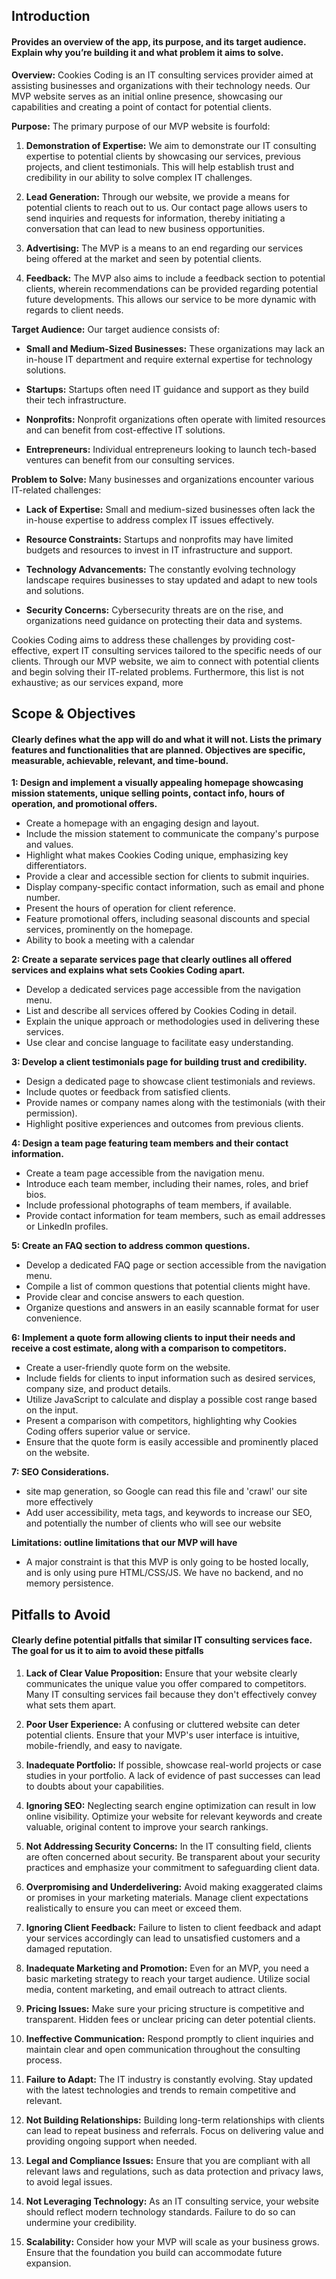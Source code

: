 ## Introduction

####  Provides an overview of the app, its purpose, and its target audience. Explain why you’re building it and what problem it aims to solve.

**Overview:**
Cookies Coding is an IT consulting services provider aimed at assisting businesses and organizations with their technology needs. Our MVP website serves as an initial online presence, showcasing our capabilities and creating a point of contact for potential clients.

**Purpose:**
The primary purpose of our MVP website is fourfold:

1. **Demonstration of Expertise:** We aim to demonstrate our IT consulting expertise to potential clients by showcasing our services, previous projects, and client testimonials. This will help establish trust and credibility in our ability to solve complex IT challenges.

2. **Lead Generation:** Through our website, we provide a means for potential clients to reach out to us. Our contact page allows users to send inquiries and requests for information, thereby initiating a conversation that can lead to new business opportunities.

3. **Advertising:** The MVP is a means to an end regarding our services being offered at the market and seen by potential clients. 

4. **Feedback:** The MVP also aims to include a feedback section to potential clients, wherein recommendations can be provided regarding potential future developments. This allows our service to be more dynamic with regards to client needs. 

**Target Audience:**
Our target audience consists of:

- **Small and Medium-Sized Businesses:** These organizations may lack an in-house IT department and require external expertise for technology solutions.

- **Startups:** Startups often need IT guidance and support as they build their tech infrastructure.

- **Nonprofits:** Nonprofit organizations often operate with limited resources and can benefit from cost-effective IT solutions.

- **Entrepreneurs:** Individual entrepreneurs looking to launch tech-based ventures can benefit from our consulting services.

**Problem to Solve:**
Many businesses and organizations encounter various IT-related challenges:

- **Lack of Expertise:** Small and medium-sized businesses often lack the in-house expertise to address complex IT issues effectively.

- **Resource Constraints:** Startups and nonprofits may have limited budgets and resources to invest in IT infrastructure and support.

- **Technology Advancements:** The constantly evolving technology landscape requires businesses to stay updated and adapt to new tools and solutions.

- **Security Concerns:** Cybersecurity threats are on the rise, and organizations need guidance on protecting their data and systems.

Cookies Coding aims to address these challenges by providing cost-effective, expert IT consulting services tailored to the specific needs of our clients. Through our MVP website, we aim to connect with potential clients and begin solving their IT-related problems. Furthermore, this list is not exhaustive; as our services expand, more 

## Scope & Objectives

#### Clearly defines what the app will do and what it will not. Lists the primary features and functionalities that are planned. Objectives are specific, measurable, achievable, relevant, and time-bound.

**1: Design and implement a visually appealing homepage showcasing mission statements, unique selling points, contact info, hours of operation, and promotional offers.**
- Create a homepage with an engaging design and layout.
- Include the mission statement to communicate the company's purpose and values.
- Highlight what makes Cookies Coding unique, emphasizing key differentiators.
- Provide a clear and accessible section for clients to submit inquiries.
- Display company-specific contact information, such as email and phone number.
- Present the hours of operation for client reference.
- Feature promotional offers, including seasonal discounts and special services, prominently on the homepage.
- Ability to book a meeting with a calendar

**2: Create a separate services page that clearly outlines all offered services and explains what sets Cookies Coding apart.**
- Develop a dedicated services page accessible from the navigation menu.
- List and describe all services offered by Cookies Coding in detail.
- Explain the unique approach or methodologies used in delivering these services.
- Use clear and concise language to facilitate easy understanding.

**3: Develop a client testimonials page for building trust and credibility.**
- Design a dedicated page to showcase client testimonials and reviews.
- Include quotes or feedback from satisfied clients.
- Provide names or company names along with the testimonials (with their permission).
- Highlight positive experiences and outcomes from previous clients.

**4: Design a team page featuring team members and their contact information.**
- Create a team page accessible from the navigation menu.
- Introduce each team member, including their names, roles, and brief bios.
- Include professional photographs of team members, if available.
- Provide contact information for team members, such as email addresses or LinkedIn profiles.

**5: Create an FAQ section to address common questions.**
- Develop a dedicated FAQ page or section accessible from the navigation menu.
- Compile a list of common questions that potential clients might have.
- Provide clear and concise answers to each question.
- Organize questions and answers in an easily scannable format for user convenience.

**6: Implement a quote form allowing clients to input their needs and receive a cost estimate, along with a comparison to competitors.**
- Create a user-friendly quote form on the website.
- Include fields for clients to input information such as desired services, company size, and product details.
- Utilize JavaScript to calculate and display a possible cost range based on the input.
- Present a comparison with competitors, highlighting why Cookies Coding offers superior value or service.
- Ensure that the quote form is easily accessible and prominently placed on the website.

**7: SEO Considerations.**
 - site map generation, so Google can read this file and 'crawl' our site more effectively
 - Add user accessibility, meta tags, and keywords to increase our SEO, and potentially the number of clients who will see our website

**Limitations: outline limitations that our MVP will have**
 - A major constraint is that this MVP is only going to be hosted locally, and is only using pure HTML/CSS/JS. We have no backend, and no memory persistence.


## Pitfalls to Avoid

#### Clearly define potential pitfalls that similar IT consulting services face. The goal for us it to aim to avoid these pitfalls

1. **Lack of Clear Value Proposition:** Ensure that your website clearly communicates the unique value you offer compared to competitors. Many IT consulting services fail because they don't effectively convey what sets them apart.

2. **Poor User Experience:** A confusing or cluttered website can deter potential clients. Ensure that your MVP's user interface is intuitive, mobile-friendly, and easy to navigate.

3. **Inadequate Portfolio:** If possible, showcase real-world projects or case studies in your portfolio. A lack of evidence of past successes can lead to doubts about your capabilities.

4. **Ignoring SEO:** Neglecting search engine optimization can result in low online visibility. Optimize your website for relevant keywords and create valuable, original content to improve your search rankings.

5. **Not Addressing Security Concerns:** In the IT consulting field, clients are often concerned about security. Be transparent about your security practices and emphasize your commitment to safeguarding client data.

6. **Overpromising and Underdelivering:** Avoid making exaggerated claims or promises in your marketing materials. Manage client expectations realistically to ensure you can meet or exceed them.

7. **Ignoring Client Feedback:** Failure to listen to client feedback and adapt your services accordingly can lead to unsatisfied customers and a damaged reputation.

8. **Inadequate Marketing and Promotion:** Even for an MVP, you need a basic marketing strategy to reach your target audience. Utilize social media, content marketing, and email outreach to attract clients.

9. **Pricing Issues:** Make sure your pricing structure is competitive and transparent. Hidden fees or unclear pricing can deter potential clients.

10. **Ineffective Communication:** Respond promptly to client inquiries and maintain clear and open communication throughout the consulting process.

11. **Failure to Adapt:** The IT industry is constantly evolving. Stay updated with the latest technologies and trends to remain competitive and relevant.

12. **Not Building Relationships:** Building long-term relationships with clients can lead to repeat business and referrals. Focus on delivering value and providing ongoing support when needed.

13. **Legal and Compliance Issues:** Ensure that you are compliant with all relevant laws and regulations, such as data protection and privacy laws, to avoid legal issues.

14. **Not Leveraging Technology:** As an IT consulting service, your website should reflect modern technology standards. Failure to do so can undermine your credibility.

15. **Scalability:** Consider how your MVP will scale as your business grows. Ensure that the foundation you build can accommodate future expansion.
